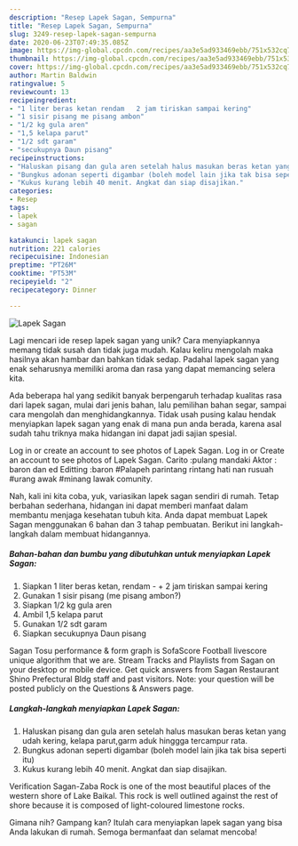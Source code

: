 ```yaml
---
description: "Resep Lapek Sagan, Sempurna"
title: "Resep Lapek Sagan, Sempurna"
slug: 3249-resep-lapek-sagan-sempurna
date: 2020-06-23T07:49:35.085Z
image: https://img-global.cpcdn.com/recipes/aa3e5ad933469ebb/751x532cq70/lapek-sagan-foto-resep-utama.jpg
thumbnail: https://img-global.cpcdn.com/recipes/aa3e5ad933469ebb/751x532cq70/lapek-sagan-foto-resep-utama.jpg
cover: https://img-global.cpcdn.com/recipes/aa3e5ad933469ebb/751x532cq70/lapek-sagan-foto-resep-utama.jpg
author: Martin Baldwin
ratingvalue: 5
reviewcount: 13
recipeingredient:
- "1 liter beras ketan rendam   2 jam tiriskan sampai kering"
- "1 sisir pisang me pisang ambon"
- "1/2 kg gula aren"
- "1,5 kelapa parut"
- "1/2 sdt garam"
- "secukupnya Daun pisang"
recipeinstructions:
- "Haluskan pisang dan gula aren setelah halus masukan beras ketan yang udah kering, kelapa parut,garm aduk hinggga tercampur rata."
- "Bungkus adonan seperti digambar (boleh model lain jika tak bisa seperti itu)"
- "Kukus kurang lebih 40 menit. Angkat dan siap disajikan."
categories:
- Resep
tags:
- lapek
- sagan

katakunci: lapek sagan 
nutrition: 221 calories
recipecuisine: Indonesian
preptime: "PT26M"
cooktime: "PT53M"
recipeyield: "2"
recipecategory: Dinner

---
```



![Lapek Sagan](https://img-global.cpcdn.com/recipes/aa3e5ad933469ebb/751x532cq70/lapek-sagan-foto-resep-utama.jpg)

Lagi mencari ide resep lapek sagan yang unik? Cara menyiapkannya memang tidak susah dan tidak juga mudah. Kalau keliru mengolah maka hasilnya akan hambar dan bahkan tidak sedap. Padahal lapek sagan yang enak seharusnya memiliki aroma dan rasa yang dapat memancing selera kita.

Ada beberapa hal yang sedikit banyak berpengaruh terhadap kualitas rasa dari lapek sagan, mulai dari jenis bahan, lalu pemilihan bahan segar, sampai cara mengolah dan menghidangkannya. Tidak usah pusing kalau hendak menyiapkan lapek sagan yang enak di mana pun anda berada, karena asal sudah tahu triknya maka hidangan ini dapat jadi sajian spesial.

Log in or create an account to see photos of Lapek Sagan. Log in or Create an account to see photos of Lapek Sagan. Carito :pulang mandaki Aktor : baron dan ed Editting :baron #Palapeh parintang rintang hati nan rusuah #urang awak #minang lawak comunity.


Nah, kali ini kita coba, yuk, variasikan lapek sagan sendiri di rumah. Tetap berbahan sederhana, hidangan ini dapat memberi manfaat dalam membantu menjaga kesehatan tubuh kita. Anda dapat membuat Lapek Sagan menggunakan 6 bahan dan 3 tahap pembuatan. Berikut ini langkah-langkah dalam membuat hidangannya.

<!--inarticleads1-->

##### Bahan-bahan dan bumbu yang dibutuhkan untuk menyiapkan Lapek Sagan:

1. Siapkan 1 liter beras ketan, rendam - + 2 jam tiriskan sampai kering
1. Gunakan 1 sisir pisang (me pisang ambon?)
1. Siapkan 1/2 kg gula aren
1. Ambil 1,5 kelapa parut
1. Gunakan 1/2 sdt garam
1. Siapkan secukupnya Daun pisang


Sagan Tosu performance &amp; form graph is SofaScore Football livescore unique algorithm that we are. Stream Tracks and Playlists from Sagan on your desktop or mobile device. Get quick answers from Sagan Restaurant Shino Prefectural Bldg staff and past visitors. Note: your question will be posted publicly on the Questions &amp; Answers page. 

<!--inarticleads2-->

##### Langkah-langkah menyiapkan Lapek Sagan:

1. Haluskan pisang dan gula aren setelah halus masukan beras ketan yang udah kering, kelapa parut,garm aduk hinggga tercampur rata.
1. Bungkus adonan seperti digambar (boleh model lain jika tak bisa seperti itu)
1. Kukus kurang lebih 40 menit. Angkat dan siap disajikan.


Verification Sagan-Zaba Rock is one of the most beautiful places of the western shore of Lake Baikal. This rock is well outlined against the rest of shore because it is composed of light-coloured limestone rocks. 

Gimana nih? Gampang kan? Itulah cara menyiapkan lapek sagan yang bisa Anda lakukan di rumah. Semoga bermanfaat dan selamat mencoba!
